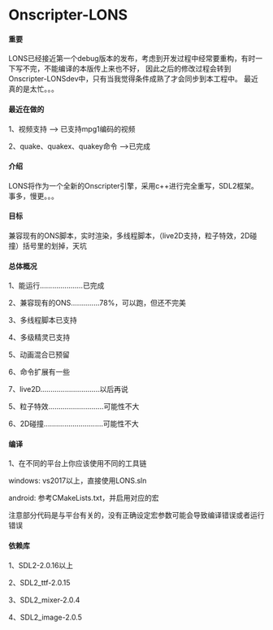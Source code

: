 # Onscripter-LONS

#### 重要
LONS已经接近第一个debug版本的发布，考虑到开发过程中经常要重构，有时一下写不完，不能编译的本版传上来也不好，
因此之后的修改过程会转到Onscripter-LONSdev中，只有当我觉得条件成熟了才会同步到本工程中。
最近真的是太忙。。。

#### 最近在做的
1、视频支持 --> 已支持mpg1编码的视频

2、quake、quakex、quakey命令 -->已完成

#### 介绍
LONS将作为一个全新的Onscripter引擎，采用c++进行完全重写，SDL2框架。事多，慢更。。。

#### 目标
兼容现有的ONS脚本，实时渲染，多线程脚本，（live2D支持，粒子特效，2D碰撞）括号里的划掉，天坑

#### 总体概况
1、能运行.....................已完成

2、兼容现有的ONS..............78%，可以跑，但还不完美

3、多线程脚本已支持

4、多级精灵已支持

5、动画混合已预留

6、命令扩展有一些

7、live2D.............................以后再说

5、粒子特效...........................可能性不大

6、2D碰撞.............................可能性不大

#### 编译
1、在不同的平台上你应该使用不同的工具链

windows: vs2017以上，直接使用LONS.sln

android: 参考CMakeLists.txt，并启用对应的宏

注意部分代码是与平台有关的，没有正确设定宏参数可能会导致编译错误或者运行错误

#### 依赖库
1、SDL2-2.0.16以上

2、SDL2_ttf-2.0.15

3、SDL2_mixer-2.0.4

4、SDL2_image-2.0.5

